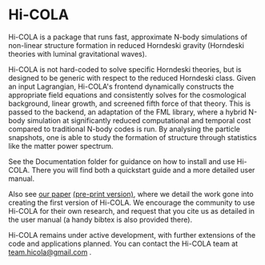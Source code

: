 # Hi-COLA

Hi-COLA is a package that runs fast, approximate N-body simulations of non-linear structure formation in reduced Horndeski gravity (Horndeski theories with luminal gravitational waves). 

Hi-COLA is not hard-coded to solve specific Horndeski theories, but is designed to be generic with respect to the reduced Horndeski class. Given an input Lagrangian, Hi-COLA's frontend dynamically constructs the appropriate field equations and consistently solves for the cosmological background, linear growth, and screened fifth force of that theory. This is passed to the backend, an adaptation of the FML library, where a hybrid N-body simulation at significantly reduced computational and temporal cost compared to traditional N-body codes is run. By analysing the particle snapshots, one is able to study the formation of structure through statistics like the matter power spectrum.

See the Documentation folder for guidance on how to install and use Hi-COLA. There you will find both a quickstart guide and a more detailed user manual.

Also see [our paper](https://iopscience.iop.org/article/10.1088/1475-7516/2023/03/040) [(pre-print version)](https://arxiv.org/abs/2209.01666), where we detail the work gone into creating the first version of Hi-COLA. We encourage the community to use Hi-COLA for their own research, and request that you cite us as detailed in the user manual (a handy bibtex is also provided there).

Hi-COLA remains under active development, with further extensions of the code and applications planned. You can contact the Hi-COLA team at team.hicola@gmail.com .
